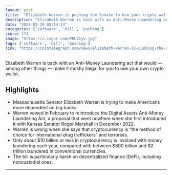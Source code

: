 ```yaml
---
layout: post
title:  "Elizabeth Warren is pushing the Senate to ban your crypto wallet"
description: "Elizabeth Warren is back with an Anti-Money Laundering act that would — among other things — make it mostly illegal for you to use your own crypto wallet."
date: "2023-03-29 02:14:14"
categories: ['software', 'bill', 'pushing']
score: 174
image: "https://i.imgur.com/PRLV1yv.jpg"
tags: ['software', 'bill', 'pushing']
link: "https://cointelegraph.com/news/elizabeth-warren-is-pushing-the-senate-to-ban-your-crypto-wallet"
---
```


Elizabeth Warren is back with an Anti-Money Laundering act that would — among other things — make it mostly illegal for you to use your own crypto wallet.

## Highlights

- Massachusetts Senator Elizabeth Warren is trying to make Americans more dependent on big banks.
- Warren vowed in February to reintroduce the Digital Assets Anti-Money Laundering Act, a proposal that went nowhere when she first introduced it with Kansas Senator Roger Marshall in December 2022.
- Warren is wrong when she says that cryptocurrency is “the method of choice for international drug traffickers” and terrorists.
- Only about $10 billion or less in cryptocurrency is involved with money laundering each year, compared with between $800 billion and $2 trillion laundered in conventional currencies.
- The bill is particularly harsh on decentralized finance (DeFi), including noncustodial ones.

---
